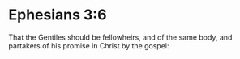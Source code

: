 # Ephesians 3:6

That the Gentiles should be fellowheirs, and of the same body, and partakers of his promise in Christ by the gospel: